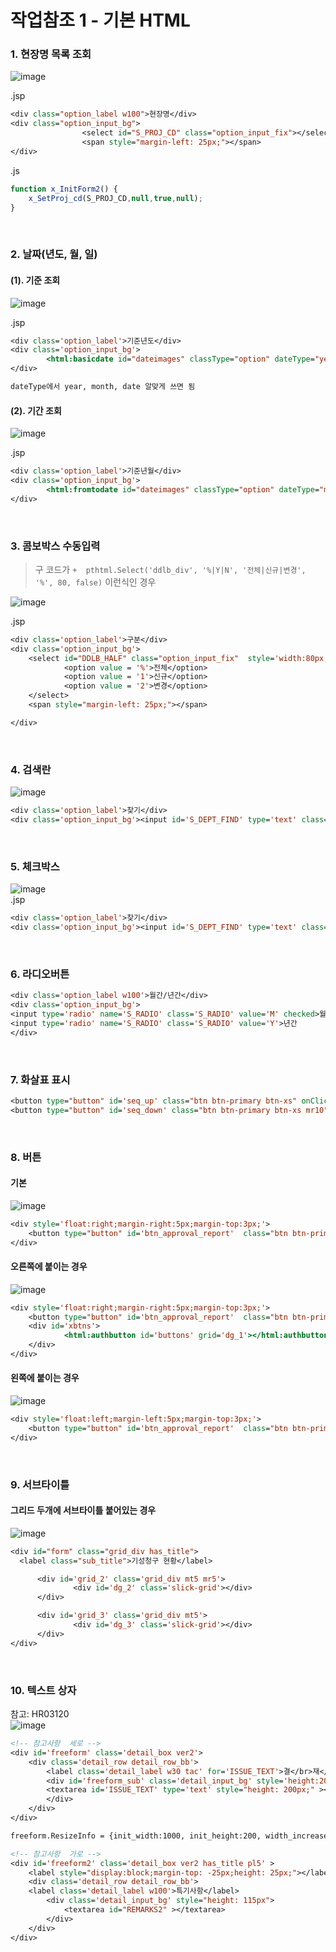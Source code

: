 # 작업참조 1 - 기본 HTML

### 1. 현장명 목록 조회  

![image](https://user-images.githubusercontent.com/61939286/133906101-d814fc22-91c8-48a1-abfc-fed5176c7389.png)  

.jsp
```jsp
<div class="option_label w100">현장명</div>
<div class="option_input_bg">
                <select id="S_PROJ_CD" class="option_input_fix"></select>
                <span style="margin-left: 25px;"></span>
</div>
```

.js
```js
function x_InitForm2() {
	x_SetProj_cd(S_PROJ_CD,null,true,null);
}
```

<br>  

### 2. 날짜(년도, 월, 일)  

#### (1). 기준 조회  
![image](https://user-images.githubusercontent.com/61939286/133906176-2f83268b-cf24-4783-8ecb-6f367b5cd02e.png)  

.jsp  

```jsp
<div class='option_label'>기준년도</div>
<div class='option_input_bg'>
        <html:basicdate id="dateimages" classType="option" dateType="year" moveBtn="true" readOnly="true"></html:basicdate>
</div>

dateType에서 year, month, date 알맞게 쓰면 됨  
```  
#### (2). 기간 조회  
![image](https://user-images.githubusercontent.com/61939286/133906440-f72d7319-1d53-4f5c-943f-5dede7db8efe.png)  

.jsp
```jsp
<div class='option_label'>기준년월</div>
<div class='option_input_bg'>
        <html:fromtodate id="dateimages" classType="option" dateType="month" moveBtn="true" readOnly="true"></html:fromtodate>
</div>
 ```


<br>  
  

### 3. 콤보박스 수동입력  
> 구 코드가 `+	pthtml.Select('ddlb_div', '%|Y|N', '전체|신규|변경', '%', 80, false)` 이런식인 경우  

![image](https://user-images.githubusercontent.com/61939286/133906247-dc932605-bacc-4d97-89fe-cfdb605723a8.png)  

.jsp
```jsp
<div class='option_label'>구분</div>
<div class='option_input_bg'>
    <select id="DDLB_HALF" class="option_input_fix"  style='width:80px;' >
            <option value = '%'>전체</option>
            <option value = '1'>신규</option>         
            <option value = '2'>변경</option>                           
    </select>
    <span style="margin-left: 25px;"></span>

</div>
```
<br>  


### 4. 검색란  

![image](https://user-images.githubusercontent.com/61939286/133906342-28ac5b87-e7b7-4cd8-a834-77b85696cf38.png)  

```jsp
<div class='option_label'>찾기</div>
<div class='option_input_bg'><input id='S_DEPT_FIND' type='text' class='option_input_fix'></div>  
```

<br>  

### 5. 체크박스  
![image](https://user-images.githubusercontent.com/61939286/133906470-6753bedf-a32d-43d7-bde6-e0c9e416e647.png)  
.jsp
```jsp
<div class='option_label'>찾기</div>
<div class='option_input_bg'><input id='S_DEPT_FIND' type='text' class='option_input_fix'></div>  
 ```
<br>  

### 6. 라디오버튼  
```jsp
<div class='option_label w100'>월간/년간</div>
<div class='option_input_bg'>
<input type='radio' name='S_RADIO' class='S_RADIO' value='M' checked>월간
<input type='radio' name='S_RADIO' class='S_RADIO' value='Y'>년간
</div>
```
<br>  

### 7. 화살표 표시  
```jsp
<button type="button" id='seq_up' class="btn btn-primary btn-xs" onClick="_X.RowMove(dg_2,'UP','POS_ORD');">↑</button>
<button type="button" id='seq_down' class="btn btn-primary btn-xs mr10" onClick="_X.RowMove(dg_2,'DOWN','POS_ORD');">↓</button>
```

<br>  

### 8. 버튼  

#### 기본  
![image](https://user-images.githubusercontent.com/61939286/133906592-ebcf6cb8-483a-4495-8f07-43061eb6c17c.png)  
```jsp
<div style='float:right;margin-right:5px;margin-top:3px;'>
    <button type="button" id='btn_approval_report'  class="btn btn-primary btn-xs" onClick="uf_approval_add();">결재상신</button>
</div>
```

#### 오른쪽에 붙이는 경우  
![image](https://user-images.githubusercontent.com/61939286/133906579-b9e25c86-88e7-4e8a-aeb0-84d52d8d91c5.png)  

```jsp
<div style='float:right;margin-right:5px;margin-top:3px;'>
    <button type="button" id='btn_approval_report'  class="btn btn-primary btn-xs mr10" onClick="uf_approval_add();">일괄적용</button>
    <div id='xbtns'>
            <html:authbutton id='buttons' grid='dg_1'></html:authbutton>
    </div>        
</div>
 ```  
 
 #### 왼쪽에 붙이는 경우  
 ![image](https://user-images.githubusercontent.com/61939286/133906609-20bfab73-abca-4d89-a9c2-6e9fc31b8ac2.png)

```jsp
<div style='float:left;margin-left:5px;margin-top:3px;'>
    <button type="button" id='btn_approval_report'  class="btn btn-primary btn-xs" onClick="uf_approval_add();">복사</button>
</div>
 ```
<br>  

### 9. 서브타이틀

#### 그리드 두개에 서브타이틀 붙어있는 경우  
![image](https://user-images.githubusercontent.com/61939286/133906684-20860f90-bcc9-4617-a6c6-4601715195b4.png)  

```jsp  
<div id="form" class="grid_div has_title">
  <label class="sub_title">기성청구 현황</label>

      <div id='grid_2' class='grid_div mt5 mr5'>
              <div id='dg_2' class='slick-grid'></div>
      </div>

      <div id='grid_3' class='grid_div mt5'>
              <div id='dg_3' class='slick-grid'></div>
      </div>
</div>
```
<br>  

### 10. 텍스트 상자  
참고: HR03120  
![image](https://user-images.githubusercontent.com/61939286/133906752-7cdc568e-e553-4ce5-a989-5e1195713fc0.png)   

```jsp  
<!-- 참고사항  세로 -->
<div id='freeform' class='detail_box ver2'>
	<div class='detail_row detail_row_bb'>
		<label class='detail_label w30 tac' for='ISSUE_TEXT'>결</br>재</br>의</br>견</label>
		<div id='freeform_sub' class='detail_input_bg' style='height:200px'>
		<textarea id='ISSUE_TEXT' type='text' style="height: 200px;" ></textarea>
		</div>
	</div>
</div>

freeform.ResizeInfo = {init_width:1000, init_height:200, width_increase:1, height_increase:0};
```

```jsp
<!-- 참고사항  가로 -->
<div id='freeform2' class='detail_box ver2 has_title pl5' >
	<label style="display:block;margin-top: -25px;height: 25px;"></label>
	<div class='detail_row detail_row_bb'>
	<label class='detail_label w100'>특기사항</label>
		<div class='detail_input_bg' style="height: 115px">
			<textarea id="REMARKS2" ></textarea>
		</div>
	</div>
</div>
```





 
 
 





